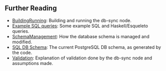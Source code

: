 ## Further Reading

* [BuildingRunning][BuildingRunning]: Building and running the db-sync node.
* [Example SQL queries][ExampleQueries]: Some example SQL and Haskell/Esqueleto queries.
* [SchemaManagement][Schema Management]: How the database schema is managed and modified.
* [SQL DB Schema][DB Schema]: The current PostgreSQL DB schema, as generated by the code.
* [Validation][Validation]: Explanation of validation done by the db-sync node and assumptions made.

[BuildingRunning]: doc/building-running.md
[DB Schema]: https://hydra.iohk.io/job/Cardano/cardano-db-sync/native.haskellPackages.cardano-db.checks.test-db.x86_64-linux/latest/download/1
[ExampleQueries]: doc/interesting-queries.md
[PostgresView]: https://www.postgresql.org/docs/current/sql-createview.html
[Schema Management]: doc/interesting-queries.md
[Validation]: doc/validation.md
[PostgresView]: doc/troubleshooting.md
